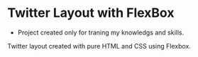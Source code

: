 # Twitter Layout with FlexBox

* Project created only for traning my knowledgs and skills.

Twitter layout created with pure HTML and CSS using Flexbox.
